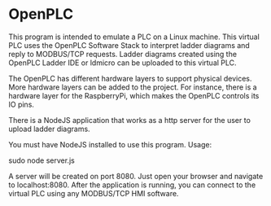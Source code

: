 # OpenPLC
This program is intended to emulate a PLC on a Linux machine. This virtual PLC uses the OpenPLC Software Stack to interpret ladder diagrams and reply to MODBUS/TCP requests. Ladder diagrams created using the OpenPLC Ladder IDE or ldmicro can be uploaded to this virtual PLC.

The OpenPLC has different hardware layers to support physical devices. More hardware layers can be added to the project. For instance, there is a hardware layer for the RaspberryPi, which makes the OpenPLC controls its IO pins. 

There is a NodeJS application that works as a http server for the user to upload ladder diagrams.

You must have NodeJS installed to use this program. Usage:

sudo node server.js

A server will be created on port 8080. Just open your browser and navigate to localhost:8080. After the application is running, you can connect to the virtual PLC using any MODBUS/TCP HMI software.

